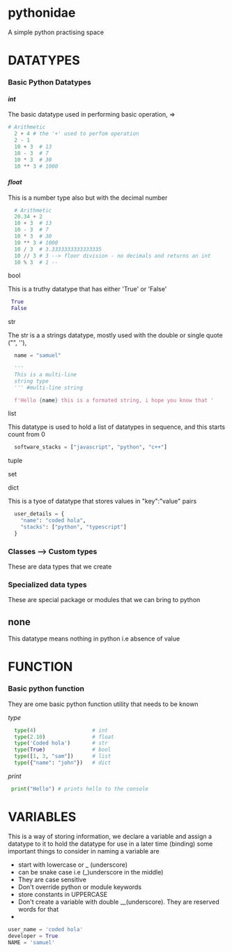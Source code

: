 # pythonidae

A simple python practising space

# DATATYPES

### Basic Python Datatypes

#### _int_

The basic datatype used in performing basic operation, =>

```py
# Arithmetic
  2 + 4 # the '+' used to perfom operation
  2 - 1
  10 + 3  # 13
  10 - 3  # 7
  10 * 3  # 30
  10 ** 3 # 1000
```

#### _float_

This is a number type also but with the decimal number

```py
  # Arithmetic
  20.34 + 2
  10 + 3  # 13
  10 - 3  # 7
  10 * 3  # 30
  10 ** 3 # 1000
  10 / 3  # 3.3333333333333335
  10 // 3 # 3 --> floor division - no decimals and returns an int
  10 % 3  # 1 --
```

bool

This is a truthy datatype that has either 'True' or 'False'

```py
 True
 False
```

str

The str is a a strings datatype, mostly used with the double or single quote ("", ''),

```py
  name = "samuel"

  '''
  This is a multi-line
  string type
  ''' #multi-line string

  f'Hello {name} this is a formated string, i hope you know that '
```

list

This datatype is used to hold a list of datatypes in sequence, and this starts count from 0

```py
  software_stacks = ["javascript", "python", "c++"]
```

tuple

set

dict

This is a tyoe of datatype that stores values in "key":"value" pairs

```py
  user_details = {
    "name": "coded hola",
    "stacks": ["python", "typescript"]
  }
```

### Classes --> Custom types

These are data types that we create

### Specialized data types

These are special package or modules that we can bring to python

## none

This datatype means nothing in python i.e absence of value

# FUNCTION

### Basic python function

They are ome basic python function utility that needs to be known

_type_

```py
  type(4)                  # int
  type(2.10)               # float
  type('Coded hola')       # str
  type(True)               # bool
  type([1, 3, "sam"])      # list
  type({"name": "john"})   # dict

```

_print_

```py
 print("Hello") # prints hello to the console
```

# VARIABLES

This is a way of storing information, we declare a variable and assign a datatype to it to hold the datatype for use in a later time (binding)
some important things to consider in naming a variable are

- start with lowercase or \_ (underscore)
- can be snake case i.e (\_)underscore in the middle)
- They are case sensitive
- Don't override python or module keywords
- store constants in UPPERCASE
- Don't create a variable with double \_\_(underscore). They are reserved words for that
-

```py
user_name = 'coded hola'
developer = True
NAME = 'samuel'

```
